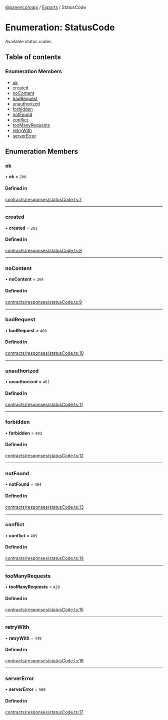 [@panenco/papi](../README.md) / [Exports](../modules.md) / StatusCode

# Enumeration: StatusCode

Available status codes

## Table of contents

### Enumeration Members

- [ok](StatusCode.md#ok)
- [created](StatusCode.md#created)
- [noContent](StatusCode.md#nocontent)
- [badRequest](StatusCode.md#badrequest)
- [unauthorized](StatusCode.md#unauthorized)
- [forbidden](StatusCode.md#forbidden)
- [notFound](StatusCode.md#notfound)
- [conflict](StatusCode.md#conflict)
- [tooManyRequests](StatusCode.md#toomanyrequests)
- [retryWith](StatusCode.md#retrywith)
- [serverError](StatusCode.md#servererror)

## Enumeration Members

### ok

• **ok** = ``200``

#### Defined in

[contracts/responses/statusCode.ts:7](https://github.com/Panenco/papi/blob/5bcfd4f/src/contracts/responses/statusCode.ts#L7)

___

### created

• **created** = ``201``

#### Defined in

[contracts/responses/statusCode.ts:8](https://github.com/Panenco/papi/blob/5bcfd4f/src/contracts/responses/statusCode.ts#L8)

___

### noContent

• **noContent** = ``204``

#### Defined in

[contracts/responses/statusCode.ts:9](https://github.com/Panenco/papi/blob/5bcfd4f/src/contracts/responses/statusCode.ts#L9)

___

### badRequest

• **badRequest** = ``400``

#### Defined in

[contracts/responses/statusCode.ts:10](https://github.com/Panenco/papi/blob/5bcfd4f/src/contracts/responses/statusCode.ts#L10)

___

### unauthorized

• **unauthorized** = ``401``

#### Defined in

[contracts/responses/statusCode.ts:11](https://github.com/Panenco/papi/blob/5bcfd4f/src/contracts/responses/statusCode.ts#L11)

___

### forbidden

• **forbidden** = ``403``

#### Defined in

[contracts/responses/statusCode.ts:12](https://github.com/Panenco/papi/blob/5bcfd4f/src/contracts/responses/statusCode.ts#L12)

___

### notFound

• **notFound** = ``404``

#### Defined in

[contracts/responses/statusCode.ts:13](https://github.com/Panenco/papi/blob/5bcfd4f/src/contracts/responses/statusCode.ts#L13)

___

### conflict

• **conflict** = ``409``

#### Defined in

[contracts/responses/statusCode.ts:14](https://github.com/Panenco/papi/blob/5bcfd4f/src/contracts/responses/statusCode.ts#L14)

___

### tooManyRequests

• **tooManyRequests** = ``429``

#### Defined in

[contracts/responses/statusCode.ts:15](https://github.com/Panenco/papi/blob/5bcfd4f/src/contracts/responses/statusCode.ts#L15)

___

### retryWith

• **retryWith** = ``449``

#### Defined in

[contracts/responses/statusCode.ts:16](https://github.com/Panenco/papi/blob/5bcfd4f/src/contracts/responses/statusCode.ts#L16)

___

### serverError

• **serverError** = ``500``

#### Defined in

[contracts/responses/statusCode.ts:17](https://github.com/Panenco/papi/blob/5bcfd4f/src/contracts/responses/statusCode.ts#L17)
